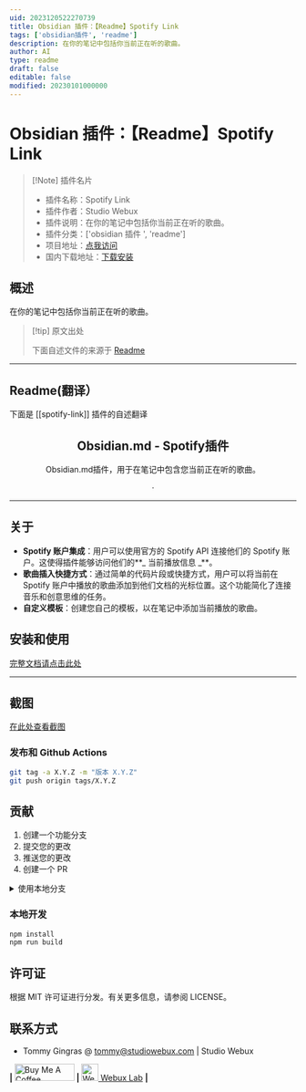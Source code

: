 ```yaml
---
uid: 2023120522270739
title: Obsidian 插件：【Readme】Spotify Link
tags: ['obsidian插件', 'readme']
description: 在你的笔记中包括你当前正在听的歌曲。
author: AI
type: readme
draft: false
editable: false
modified: 20230101000000
---
```


# Obsidian 插件：【Readme】Spotify Link

> [!Note] 插件名片
> - 插件名称：Spotify Link
> - 插件作者：Studio Webux
> - 插件说明：在你的笔记中包括你当前正在听的歌曲。
> - 插件分类：['obsidian 插件 ', 'readme']
> - 项目地址：[点我访问](https://github.com/studiowebux/obsidian-spotify-link)
> - 国内下载地址：[下载安装](https://pkmer.cn/products/plugin/pluginMarket/?spotify-link)

## 概述

在你的笔记中包括你当前正在听的歌曲。

> [!tip] 原文出处
>
>下面自述文件的来源于 [Readme](https://ghproxy.net/https://raw.githubusercontent.com/studiowebux/obsidian-spotify-link/main/README.md)

---

## Readme(翻译）

下面是 [[spotify-link]] 插件的自述翻译

<div align="center">

<h2>Obsidian.md - Spotify插件</h2>

<p>Obsidian.md插件，用于在笔记中包含您当前正在听的歌曲。</p>

<p align="center">


  ·


</p>
</div>

---

## 关于

- **Spotify 账户集成**：用户可以使用官方的 Spotify API 连接他们的 Spotify 账户。这使得插件能够访问他们的**_ 当前播放信息 _**。
- **歌曲插入快捷方式**：通过简单的代码片段或快捷方式，用户可以将当前在 Spotify 账户中播放的歌曲添加到他们文档的光标位置。这个功能简化了连接音乐和创意思维的任务。
- **自定义模板**：创建您自己的模板，以在笔记中添加当前播放的歌曲。

## 安装和使用

[完整文档请点击此处](https://studiowebux.github.io/obsidian-plugins-docs/docs/category/plugin-spotify-link)

---

## 截图

[在此处查看截图](https://studiowebux.github.io/obsidian-plugins-docs/docs/spotify-link/features)

### 发布和 Github Actions

```bash
git tag -a X.Y.Z -m "版本 X.Y.Z"
git push origin tags/X.Y.Z
```

## 贡献

1. 创建一个功能分支
2. 提交您的更改
3. 推送您的更改
4. 创建一个 PR

<details>
<summary>使用本地分支</summary>

**切换分支:**

```bash
git checkout -b <feature|fix|release|chore|hotfix>/prefix-name
```

> 您的分支名称必须以 [feature|fix|release|chore|hotfix] 开头，并在名称之前使用/；
> 使用连字符作为分隔符；
> 前缀对应于您的看板工具 ID（例如 abc-123）

**同步您的分支:**

```bash
git fetch origin
git rebase origin/master
```

**提交您的更改:**

```bash
git add .
git commit -m "<feat|ci|test|docs|build|chore|style|refactor|perf|BREAKING CHANGE>: commit message"
```

> 遵循此约定 commitlint 以获取您的提交消息结构

**推送您的更改:**

```bash
git push origin <feature|fix|release|chore|hotfix>/prefix-name
```

**示例:**

```bash
git checkout -b release/v1.15.5
git checkout -b feature/abc-123-something-awesome
git checkout -b hotfix/abc-432-something-bad-to-fix
```

```bash
git commit -m "docs: added awesome documentation"
git commit -m "feat: added new feature"
git commit -m "test: added tests"
```

</details>

### 本地开发

```bash
npm install
npm run build
```

## 许可证

根据 MIT 许可证进行分发。有关更多信息，请参阅 LICENSE。

## 联系方式

- Tommy Gingras @ tommy@studiowebux.com | Studio Webux

<div>
<b> | </b>
<a href="https://www.buymeacoffee.com/studiowebux" target="_blank"
      ><img
        src="https://cdn.buymeacoffee.com/buttons/v2/default-yellow.png"
        alt="Buy Me A Coffee"
        style="height: 30px !important; width: 105px !important"
/></a>
<b> | </b>
<a href="https://webuxlab.com" target="_blank"
      ><img
        src="https://webuxlab-static.s3.ca-central-1.amazonaws.com/logoAmpoule.svg"
        alt="Webux Logo"
        style="height: 30px !important"
/> Webux Lab</a>
<b> | </b>
</div>



